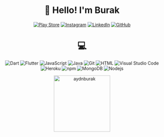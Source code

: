 <h1 align="center">👋 Hello! I'm Burak</h1>

<p align="center">
<a href="https://play.google.com/store/apps/developer?id=Burak+Aydin" target="blank"><img align="center" src="https://img.shields.io/badge/Google_Play-414141?style=for-the-badge&logo=google-play&logoColor=white" alt="Play Store" /></a>
 <a href="https://www.instagram.com/dev.burakaydin/" target="blank"><img align="center" src="https://img.shields.io/badge/Instagram-E4405F?style=for-the-badge&logo=instagram&logoColor=white" alt="Instagram" /></a>
 <a href="https://www.linkedin.com/in/burakaydin9761/" target="blank"><img align="center" src="https://img.shields.io/badge/LinkedIn-0077B5?style=for-the-badge&logo=linkedin&logoColor=white" alt="LinkedIn" /></a>
 <a href="https://github.com/aydnburak" target="blank"><img align="center" src="https://img.shields.io/badge/GitHub-100000?style=for-the-badge&logo=github&logoColor=white" alt="GitHub" /></a>
</p>
 
 
 
 

<h1 align="center">💻</h1>

<p align="center">
 <img alt="Dart" src="https://img.shields.io/badge/Dart-05122A?style=flat&logo=dart&logoColor=29B6F6" />
 <img alt="Flutter" src="https://img.shields.io/badge/Flutter-05122A?style=flat&logo=flutter&logoColor=02569B" />
 <img alt="JavaScript" src="https://img.shields.io/badge/-JavaScript-05122A?style=flat&logo=javascript" />
 <img alt="Java" src="https://img.shields.io/badge/-Java-05122A?style=flat&logo=Java" />
 <img alt="Git" src="https://img.shields.io/badge/-Git-05122A?style=flat&logo=git" />
 <img alt="HTML" src="https://img.shields.io/badge/-HTML-05122A?style=flat&logo=HTML5&logoColor=E34F26" />
 <img alt="Visual Studio Code" src="https://img.shields.io/badge/-Visual%20Studio%20Code-05122A?style=flat&logo=visual-studio-code&logoColor=007ACC" />
 <img alt="Heroku" src="https://img.shields.io/badge/-Heroku-430098?style=flat-square&logo=heroku&logoColor=white" />
 <img alt="npm" src="https://img.shields.io/badge/-NPM-CB3837?style=flat-square&logo=npm&logoColor=white" />
 <img alt="MongoDB" src="https://img.shields.io/badge/-MongoDB-13aa52?style=flat-square&logo=mongodb&logoColor=white" />
 <img alt="Nodejs" src="https://img.shields.io/badge/-Nodejs-43853d?style=flat-square&logo=Node.js&logoColor=white" />
</p>
  
  
  
  

<p align="center">
<a href="https://github.com/aydnburak">
  <img height="180em" align="center" src="https://github-readme-stats.vercel.app/api?username=aydnburak&show_icons=true&locale=en&theme=algolia&include_all_commits=true&count_private=true" alt="aydnburak"/>
  
</a>
</p>





